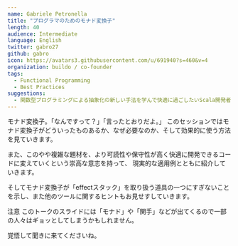 ```yaml
---
name: Gabriele Petronella
title: "プログラマのためのモナド変換子"
length: 40
audience: Intermediate
language: English
twitter: gabro27
github: gabro
icon: https://avatars3.githubusercontent.com/u/691940?s=460&v=4
organization: buildo / co-founder
tags:
  - Functional Programming
  - Best Practices
suggestions:
  - 関数型プログラミングによる抽象化の新しい手法を学んで快適に過ごしたいScala開発者 :)
---
```

モナド変換子。「なんですって？」「言ったとおりだよ。」
このセッションではモナド変換子がどういったものあるか、なぜ必要なのか、そして効果的に使う方法を見ていきます。

また、このやや複雑な題材を、より可読性や保守性が高く快適に開発できるコードに変えていくという崇高な意志を持って、
現実的な適用例とともに紹介していきます。

そしてモナド変換子が「effectスタック」を取り扱う道具の一つにすぎないことを示し、また他のツールに関するヒントもお見せすしていきます。

注意
このトークのスライドには「モナド」や「関手」などが出てくるので一部の人々はギョッとしてしまうかもしれません。

覚悟して聞きに来てくださいね。
